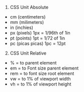1. CSS Unit Absolute

-  cm (centimeters)
-  mm (milimeters)
-  in (inchies)
-  px (pixels) 1px = 1/96th of 1in
-  pt (points) 1pt = 1/72 of 1in
-  pc (picas picas) 1pc = 12pt

2. CSS Unit Relative

-  % = to parent element
-  em = to Font size parent element
-  rem = to font size root element
-  vw = to 1% of viewport width
-  vh = to 1% of viewport height

